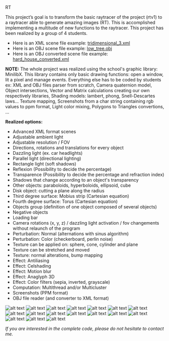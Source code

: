 RT

This project’s goal is to transform the basic raytracer of the project (rtv1) to a raytracer able to generate
amazing images (RT). This is accomplished implementing a multitude of new functions to the raytracer.
This project has been realized by a group of 4 students.

* Here is an XML scene file example: [tridimensional_3.xml](scene_examples/xml/tridimensional_3.xml)
* Here is an OBJ scene file example: [low_tree.obj](scene_examples/obj/low_tree.obj)
* Here is an OBJ converted scene file example: [hard_house_converted.xml](scene_examples/obj/hard_house_converted.xml)


__NOTE:__
The whole project was realized using the school's graphic library: MinilibX.
This library contains only basic drawing functions: open a window, lit a pixel and manage events.
Everything else has to be coded by students ex: 
XML and OBJ files parser from scratch, Camera quaternion model, Object intersections,
Vector and Matrix calculations creating our own respectively libraries, Shading models: lambert, phong, Snell-Descartes laws...
Texture mapping, Screenshots from a char string containing rgb values to ppm format, Light color mixing, Polygons to Triangles convertions, ...

__Realized options:__
- Advanced XML format scenes
- Adjustable ambient light
- Adjustable resolution / FOV 
- Directions, rotations and translations for every object
- Dazzling light (ex. car headlights)
- Parallel light (directional lighting)
- Rectangle light (soft shadows)
- Reflexion (Possibility to decide the percentage)
- Transparence (Possibility to decide the percentage and refraction index)
- Shadows that change according to an object's transparency
- Other objects: paraboloids, hyperboloids, ellipsoid, cube
- Disk object: cutting a plane along the radius
- Third degree surface: Mobius strip (Cartesian equation)
- Fourth degree surface: Torus (Cartesian equation)
- Objects group (definition of one object composed of several objects)
- Negative objects
- Loading bar
- Camera rotations (x, y, z) / dazzling light activation / fov changements without relaunch of the program
- Perturbation: Normal (alternations with sinus algorithm)
- Perturbation: Color (checkerboard, perlin noise)
- Texture can be applied on: sphere, cone, cylinder and plane
- Texture can be stretched and moved
- Texture: normal alterations, bump mapping
- Effect: Antiliasing
- Effect: Celshading
- Effect: Motion blur
- Effect: Anaglyph 3D
- Effect: Color filters (sepia, inverted, grayscale)
- Computation: Multithread and/or Multicluster
- Screenshots (PPM format)
- OBJ file reader (and converter to XML format)

![alt text](screens/screen1.png)
![alt text](screens/screen2.png)
![alt text](screens/screen3.png)
![alt text](screens/screen4.png)
![alt text](screens/screen5.png)
![alt text](screens/screen6.png)
![alt text](screens/screen7.png)
![alt text](screens/screen8.png)
![alt text](screens/screen9.png)
![alt text](screens/screen10.png)
![alt text](screens/screen11.png)
![alt text](screens/screen12.png)
![alt text](screens/screen13.png)
![alt text](screens/screen14.png)
![alt text](screens/screen15.png)
![alt text](screens/screen16.png)
![alt text](screens/screen17.png)

_If you are interested in the complete code, please do not hesitate to contact me._

